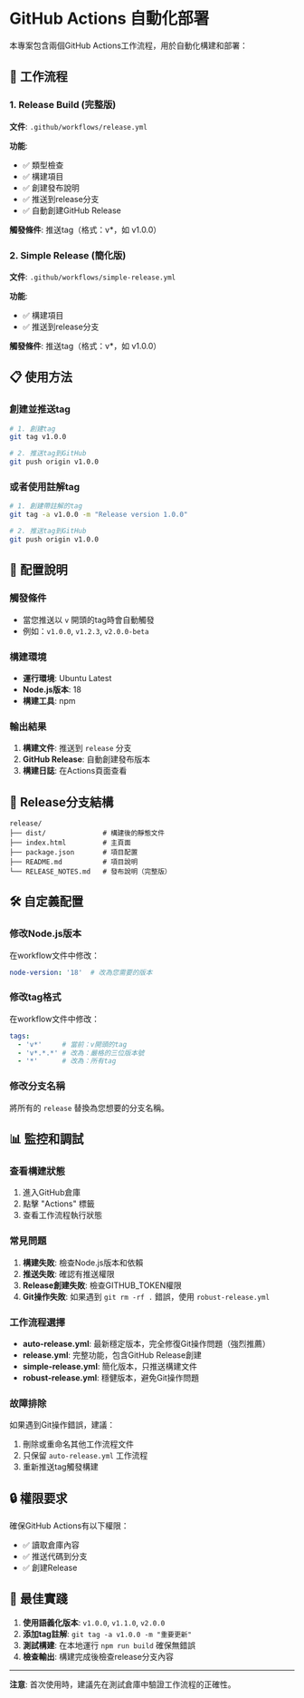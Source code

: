 # GitHub Actions 自動化部署

本專案包含兩個GitHub Actions工作流程，用於自動化構建和部署：

## 🚀 工作流程

### 1. Release Build (完整版)
**文件**: `.github/workflows/release.yml`

**功能**:
- ✅ 類型檢查
- ✅ 構建項目
- ✅ 創建發布說明
- ✅ 推送到release分支
- ✅ 自動創建GitHub Release

**觸發條件**: 推送tag（格式：v*，如 v1.0.0）

### 2. Simple Release (簡化版)
**文件**: `.github/workflows/simple-release.yml`

**功能**:
- ✅ 構建項目
- ✅ 推送到release分支

**觸發條件**: 推送tag（格式：v*，如 v1.0.0）

## 📋 使用方法

### 創建並推送tag

```bash
# 1. 創建tag
git tag v1.0.0

# 2. 推送tag到GitHub
git push origin v1.0.0
```

### 或者使用註解tag

```bash
# 1. 創建帶註解的tag
git tag -a v1.0.0 -m "Release version 1.0.0"

# 2. 推送tag到GitHub
git push origin v1.0.0
```

## 🔧 配置說明

### 觸發條件
- 當您推送以 `v` 開頭的tag時會自動觸發
- 例如：`v1.0.0`, `v1.2.3`, `v2.0.0-beta`

### 構建環境
- **運行環境**: Ubuntu Latest
- **Node.js版本**: 18
- **構建工具**: npm

### 輸出結果
1. **構建文件**: 推送到 `release` 分支
2. **GitHub Release**: 自動創建發布版本
3. **構建日誌**: 在Actions頁面查看

## 📁 Release分支結構

```
release/
├── dist/              # 構建後的靜態文件
├── index.html         # 主頁面
├── package.json       # 項目配置
├── README.md          # 項目說明
└── RELEASE_NOTES.md   # 發布說明（完整版）
```

## 🛠️ 自定義配置

### 修改Node.js版本
在workflow文件中修改：
```yaml
node-version: '18'  # 改為您需要的版本
```

### 修改tag格式
在workflow文件中修改：
```yaml
tags:
  - 'v*'     # 當前：v開頭的tag
  - 'v*.*.*' # 改為：嚴格的三位版本號
  - '*'      # 改為：所有tag
```

### 修改分支名稱
將所有的 `release` 替換為您想要的分支名稱。

## 📊 監控和調試

### 查看構建狀態
1. 進入GitHub倉庫
2. 點擊 "Actions" 標籤
3. 查看工作流程執行狀態

### 常見問題
1. **構建失敗**: 檢查Node.js版本和依賴
2. **推送失敗**: 確認有推送權限
3. **Release創建失敗**: 檢查GITHUB_TOKEN權限
4. **Git操作失敗**: 如果遇到 `git rm -rf .` 錯誤，使用 `robust-release.yml`

### 工作流程選擇
- **auto-release.yml**: 最新穩定版本，完全修復Git操作問題（強烈推薦）
- **release.yml**: 完整功能，包含GitHub Release創建
- **simple-release.yml**: 簡化版本，只推送構建文件
- **robust-release.yml**: 穩健版本，避免Git操作問題

### 故障排除
如果遇到Git操作錯誤，建議：
1. 刪除或重命名其他工作流程文件
2. 只保留 `auto-release.yml` 工作流程
3. 重新推送tag觸發構建

## 🔒 權限要求

確保GitHub Actions有以下權限：
- ✅ 讀取倉庫內容
- ✅ 推送代碼到分支
- ✅ 創建Release

## 📝 最佳實踐

1. **使用語義化版本**: `v1.0.0`, `v1.1.0`, `v2.0.0`
2. **添加tag註解**: `git tag -a v1.0.0 -m "重要更新"`
3. **測試構建**: 在本地運行 `npm run build` 確保無錯誤
4. **檢查輸出**: 構建完成後檢查release分支內容

---

**注意**: 首次使用時，建議先在測試倉庫中驗證工作流程的正確性。
